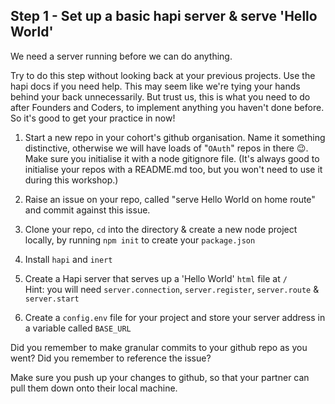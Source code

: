 ## Step 1 - Set up a basic hapi server & serve 'Hello World'

We need a server running before we can do anything.

Try to do this step without looking back at your previous projects. Use the hapi docs if you need help. This may seem like we're tying your hands behind your back unnecessarily. But trust us, this is what you need to do after Founders and Coders, to implement anything you haven't done before. So it's good to get your practice in now!

1. Start a new repo in your cohort's github organisation. Name it something distinctive, otherwise we will have loads of "`OAuth`" repos in there :wink:. Make sure you initialise it with a node gitignore file. (It's always good to initialise your repos with a README.md too, but you won't need to use it during this workshop.)

2. Raise an issue on your repo, called "serve Hello World on home route" and commit against this issue.

3. Clone your repo, `cd` into the directory & create a new node project locally, by running `npm init` to create your `package.json`

4. Install `hapi` and `inert`

5. Create a Hapi server that serves up a 'Hello World' `html` file at `/`  
Hint: you will need `server.connection`, `server.register`, `server.route` & `server.start`

6. Create a `config.env` file for your project and store your server address in a variable called `BASE_URL`

Did you remember to make granular commits to your github repo as you went? Did you remember to reference the issue?

Make sure you push up your changes to github, so that your partner can pull them down onto their local machine.
